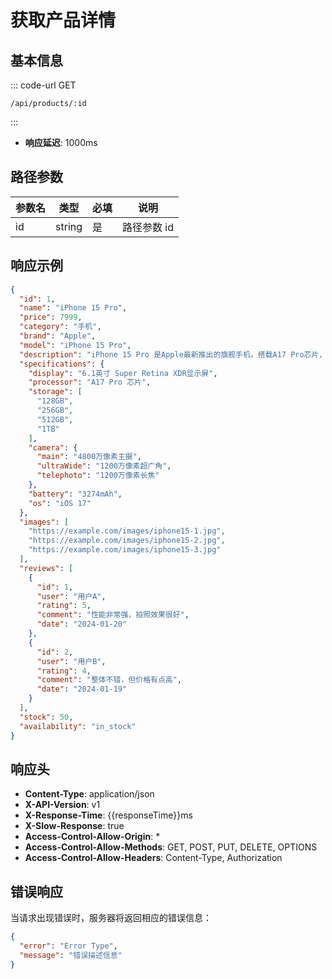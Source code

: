# 获取产品详情

## 基本信息

::: code-url GET
```
/api/products/:id
```
:::
- **响应延迟**: 1000ms

## 路径参数

| 参数名 | 类型     | 必填 | 说明      |
| --- | ------ | -- | ------- |
| id  | string | 是  | 路径参数 id |

## 响应示例

```json
{
  "id": 1,
  "name": "iPhone 15 Pro",
  "price": 7999,
  "category": "手机",
  "brand": "Apple",
  "model": "iPhone 15 Pro",
  "description": "iPhone 15 Pro 是Apple最新推出的旗舰手机，搭载A17 Pro芯片，性能强劲。",
  "specifications": {
    "display": "6.1英寸 Super Retina XDR显示屏",
    "processor": "A17 Pro 芯片",
    "storage": [
      "128GB",
      "256GB",
      "512GB",
      "1TB"
    ],
    "camera": {
      "main": "4800万像素主摄",
      "ultraWide": "1200万像素超广角",
      "telephoto": "1200万像素长焦"
    },
    "battery": "3274mAh",
    "os": "iOS 17"
  },
  "images": [
    "https://example.com/images/iphone15-1.jpg",
    "https://example.com/images/iphone15-2.jpg",
    "https://example.com/images/iphone15-3.jpg"
  ],
  "reviews": [
    {
      "id": 1,
      "user": "用户A",
      "rating": 5,
      "comment": "性能非常强，拍照效果很好",
      "date": "2024-01-20"
    },
    {
      "id": 2,
      "user": "用户B",
      "rating": 4,
      "comment": "整体不错，但价格有点高",
      "date": "2024-01-19"
    }
  ],
  "stock": 50,
  "availability": "in_stock"
}
```

## 响应头

- **Content-Type**: application/json
- **X-API-Version**: v1
- **X-Response-Time**: {{responseTime}}ms
- **X-Slow-Response**: true
- **Access-Control-Allow-Origin**: *
- **Access-Control-Allow-Methods**: GET, POST, PUT, DELETE, OPTIONS
- **Access-Control-Allow-Headers**: Content-Type, Authorization

## 错误响应

当请求出现错误时，服务器将返回相应的错误信息：

```json
{
  "error": "Error Type",
  "message": "错误描述信息"
}
```
